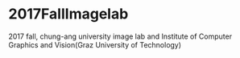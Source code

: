 # 2017FallImagelab
2017 fall, chung-ang university image lab and Institute of Computer Graphics and Vision(Graz University of Technology)
